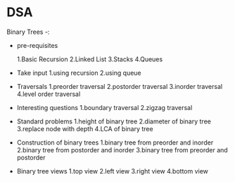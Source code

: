 # DSA
 
Binary Trees -:

* pre-requisites

    1.Basic Recursion
    2.Linked List
    3.Stacks
    4.Queues

* Take input
    1.using recursion
    2.using queue

* Traversals
    1.preorder traversal
    2.postorder traversal
    3.inorder traversal
    4.level order traversal

* Interesting questions
    1.boundary traversal
    2.zigzag traversal

* Standard problems
    1.height of binary tree
    2.diameter of binary tree
    3.replace node with depth
    4.LCA of binary tree

* Construction of binary trees
    1.binary tree from preorder and inorder
    2.binary tree from postorder and inorder
    3.binary tree from preorder and postorder

* Binary tree views
    1.top view
    2.left view
    3.right view
    4.bottom view        